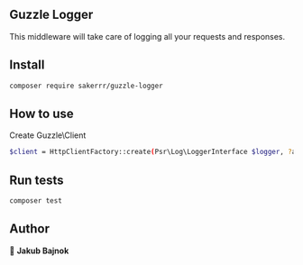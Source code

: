 <h2 align="left">Guzzle Logger</h1>
<p>
</p>

This middleware will take care of logging all your requests and responses.

## Install

```sh
composer require sakerrr/guzzle-logger
```

## How to use

Create Guzzle\Client

```sh
$client = HttpClientFactory::create(Psr\Log\LoggerInterface $logger, ?array $options);
```

## Run tests

```sh
composer test
```

## Author

👤 **Jakub Bajnok**

